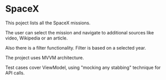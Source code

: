 # SpaceX

This poject lists all the SpaceX missions.

The user can select the mission and navigate to additional sources like video, Wikipedia or an article.

Also there is a filter functionality. Filter is based on a selected year.

The project uses MVVM architecture.

Test cases cover ViewModel, using "mocking any stabbing" technique for API calls.

